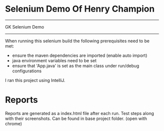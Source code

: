 # Selenium Demo Of Henry Champion
__________
GK Selenium Demo
________________

When running this selenium build the following prerequisites need to be met:
- ensure the maven dependencies are imported (enable auto import)
- java environment variables need to be set 
- ensure that 'App.java' is set as the main class under run/debug configurations

I ran this project using IntelliJ.

# Reports

Reports are generated as a index.html file after each run. Test steps along with their screenshots. Can be found in base project folder. (open with chrome)

